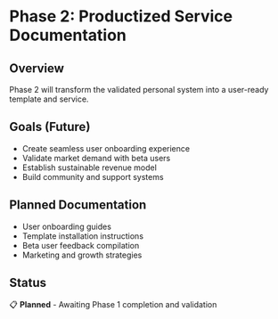 # Phase 2: Productized Service Documentation

## Overview
Phase 2 will transform the validated personal system into a user-ready template and service.

## Goals (Future)
- Create seamless user onboarding experience
- Validate market demand with beta users
- Establish sustainable revenue model
- Build community and support systems

## Planned Documentation
- User onboarding guides
- Template installation instructions
- Beta user feedback compilation
- Marketing and growth strategies

## Status
📋 **Planned** - Awaiting Phase 1 completion and validation
